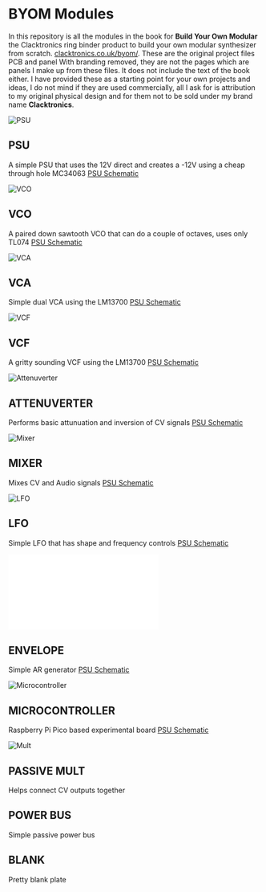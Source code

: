 # BYOM Modules

In this repository is all the modules in the book for **Build Your Own Modular** the Clacktronics ring binder product to build your own modular synthesizer from scratch. [clacktronics.co.uk/byom/](http://clacktronics.co.uk/byom/). These are the original project files PCB and panel With branding removed, they are not the pages which are panels I make up from these files. It does not include the text of the book either. I have provided these as a starting point for your own projects and ideas, I do not mind if they are used commercially, all I ask for is attribution to my original physical design and for them not to be sold under my brand name **Clacktronics**.


![PSU](images/PSU_module.webp)
## PSU
A simple PSU that uses the 12V direct and creates a -12V using a cheap through hole MC34063
[PSU Schematic](pdf_schematics/BYOM_PSU_main.pdf)

![VCO](images/VCO_module.webp)
## VCO
A paired down sawtooth VCO that can do a couple of octaves, uses only TL074
[PSU Schematic](pdf_schematics/BYOM_VCO_main.pdf)

![VCA](images/VCA_module.webp)
## VCA
Simple dual VCA using the LM13700
[PSU Schematic](pdf_schematics/BYOM_VCA_main.pdf)

![VCF](images/VCF_module.webp)
## VCF
A gritty sounding VCF using the LM13700
[PSU Schematic](pdf_schematics/BYOM_VCF_main.pdf)

![Attenuverter](images/Attenuverter_module.webp)
## ATTENUVERTER
Performs basic attunuation and inversion of CV signals
[PSU Schematic](pdf_schematics/BYOM_Attenuverter_main.pdf)

![Mixer](images/Mixer_module.webp)
## MIXER
Mixes CV and Audio signals
[PSU Schematic](pdf_schematics/BYOM_Mixer_main.pdf)

![LFO](images/LFO_module.webp)
## LFO
Simple LFO that has shape and frequency controls
[PSU Schematic](pdf_schematics/BYOM_LFO_main.pdf)

![Envelope](images/BYOM_Envelope_main.pdf)
## ENVELOPE
Simple AR generator
[PSU Schematic](pdf_schematics/BYOM_PSU_main.pdf)

![Microcontroller](images/Microcontrollermodule.webp)
## MICROCONTROLLER
Raspberry Pi Pico based experimental board
[PSU Schematic](pdf_schematics/BYOM_Micro_main.pdf)

![Mult](images/Mult_module.webp)
## PASSIVE MULT
Helps connect CV outputs together

## POWER BUS
Simple passive power bus

## BLANK
Pretty blank plate

